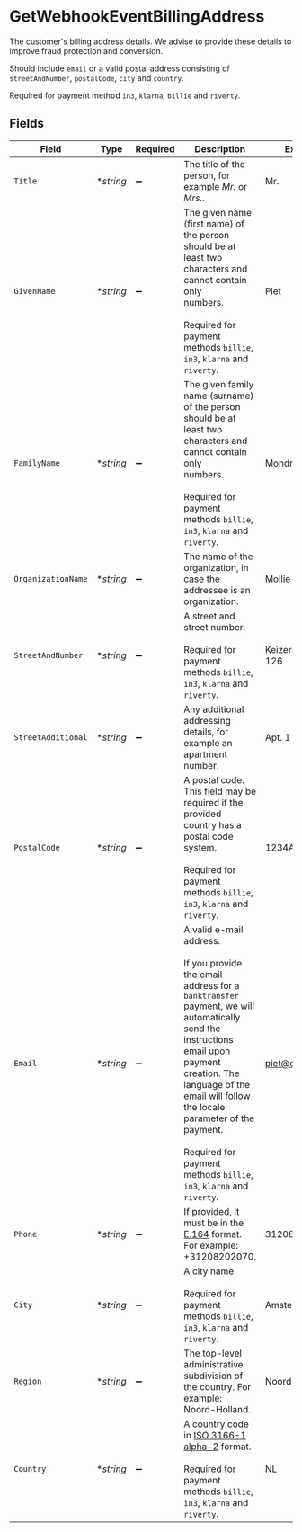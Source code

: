 # GetWebhookEventBillingAddress

The customer's billing address details. We advise to provide these details to improve fraud protection and
conversion.

Should include `email` or a valid postal address consisting of `streetAndNumber`, `postalCode`, `city` and
`country`.

Required for payment method `in3`, `klarna`, `billie` and `riverty`.


## Fields

| Field                                                                                                                                                                                                                                                                                                              | Type                                                                                                                                                                                                                                                                                                               | Required                                                                                                                                                                                                                                                                                                           | Description                                                                                                                                                                                                                                                                                                        | Example                                                                                                                                                                                                                                                                                                            |
| ------------------------------------------------------------------------------------------------------------------------------------------------------------------------------------------------------------------------------------------------------------------------------------------------------------------ | ------------------------------------------------------------------------------------------------------------------------------------------------------------------------------------------------------------------------------------------------------------------------------------------------------------------ | ------------------------------------------------------------------------------------------------------------------------------------------------------------------------------------------------------------------------------------------------------------------------------------------------------------------ | ------------------------------------------------------------------------------------------------------------------------------------------------------------------------------------------------------------------------------------------------------------------------------------------------------------------ | ------------------------------------------------------------------------------------------------------------------------------------------------------------------------------------------------------------------------------------------------------------------------------------------------------------------ |
| `Title`                                                                                                                                                                                                                                                                                                            | **string*                                                                                                                                                                                                                                                                                                          | :heavy_minus_sign:                                                                                                                                                                                                                                                                                                 | The title of the person, for example *Mr.* or *Mrs.*.                                                                                                                                                                                                                                                              | Mr.                                                                                                                                                                                                                                                                                                                |
| `GivenName`                                                                                                                                                                                                                                                                                                        | **string*                                                                                                                                                                                                                                                                                                          | :heavy_minus_sign:                                                                                                                                                                                                                                                                                                 | The given name (first name) of the person should be at least two characters and cannot contain only<br/>numbers.<br/><br/>Required for payment methods `billie`, `in3`, `klarna` and `riverty`.                                                                                                                    | Piet                                                                                                                                                                                                                                                                                                               |
| `FamilyName`                                                                                                                                                                                                                                                                                                       | **string*                                                                                                                                                                                                                                                                                                          | :heavy_minus_sign:                                                                                                                                                                                                                                                                                                 | The given family name (surname) of the person should be at least two characters and cannot contain only<br/>numbers.<br/><br/>Required for payment methods `billie`, `in3`, `klarna` and `riverty`.                                                                                                                | Mondriaan                                                                                                                                                                                                                                                                                                          |
| `OrganizationName`                                                                                                                                                                                                                                                                                                 | **string*                                                                                                                                                                                                                                                                                                          | :heavy_minus_sign:                                                                                                                                                                                                                                                                                                 | The name of the organization, in case the addressee is an organization.                                                                                                                                                                                                                                            | Mollie B.V.                                                                                                                                                                                                                                                                                                        |
| `StreetAndNumber`                                                                                                                                                                                                                                                                                                  | **string*                                                                                                                                                                                                                                                                                                          | :heavy_minus_sign:                                                                                                                                                                                                                                                                                                 | A street and street number.<br/><br/>Required for payment methods `billie`, `in3`, `klarna` and `riverty`.                                                                                                                                                                                                         | Keizersgracht 126                                                                                                                                                                                                                                                                                                  |
| `StreetAdditional`                                                                                                                                                                                                                                                                                                 | **string*                                                                                                                                                                                                                                                                                                          | :heavy_minus_sign:                                                                                                                                                                                                                                                                                                 | Any additional addressing details, for example an apartment number.                                                                                                                                                                                                                                                | Apt. 1                                                                                                                                                                                                                                                                                                             |
| `PostalCode`                                                                                                                                                                                                                                                                                                       | **string*                                                                                                                                                                                                                                                                                                          | :heavy_minus_sign:                                                                                                                                                                                                                                                                                                 | A postal code. This field may be required if the provided country has a postal code system.<br/><br/>Required for payment methods `billie`, `in3`, `klarna` and `riverty`.                                                                                                                                         | 1234AB                                                                                                                                                                                                                                                                                                             |
| `Email`                                                                                                                                                                                                                                                                                                            | **string*                                                                                                                                                                                                                                                                                                          | :heavy_minus_sign:                                                                                                                                                                                                                                                                                                 | A valid e-mail address.<br/><br/>If you provide the email address for a `banktransfer` payment, we will automatically send the instructions<br/>email upon payment creation. The language of the email will follow the locale parameter of the payment.<br/><br/>Required for payment methods `billie`, `in3`, `klarna` and `riverty`. | piet@example.org                                                                                                                                                                                                                                                                                                   |
| `Phone`                                                                                                                                                                                                                                                                                                            | **string*                                                                                                                                                                                                                                                                                                          | :heavy_minus_sign:                                                                                                                                                                                                                                                                                                 | If provided, it must be in the [E.164](https://en.wikipedia.org/wiki/E.164) format. For example: +31208202070.                                                                                                                                                                                                     | 31208202070                                                                                                                                                                                                                                                                                                        |
| `City`                                                                                                                                                                                                                                                                                                             | **string*                                                                                                                                                                                                                                                                                                          | :heavy_minus_sign:                                                                                                                                                                                                                                                                                                 | A city name.<br/><br/>Required for payment methods `billie`, `in3`, `klarna` and `riverty`.                                                                                                                                                                                                                        | Amsterdam                                                                                                                                                                                                                                                                                                          |
| `Region`                                                                                                                                                                                                                                                                                                           | **string*                                                                                                                                                                                                                                                                                                          | :heavy_minus_sign:                                                                                                                                                                                                                                                                                                 | The top-level administrative subdivision of the country. For example: Noord-Holland.                                                                                                                                                                                                                               | Noord-Holland                                                                                                                                                                                                                                                                                                      |
| `Country`                                                                                                                                                                                                                                                                                                          | **string*                                                                                                                                                                                                                                                                                                          | :heavy_minus_sign:                                                                                                                                                                                                                                                                                                 | A country code in [ISO 3166-1 alpha-2](https://en.wikipedia.org/wiki/ISO_3166-1_alpha-2) format.<br/><br/>Required for payment methods `billie`, `in3`, `klarna` and `riverty`.                                                                                                                                    | NL                                                                                                                                                                                                                                                                                                                 |